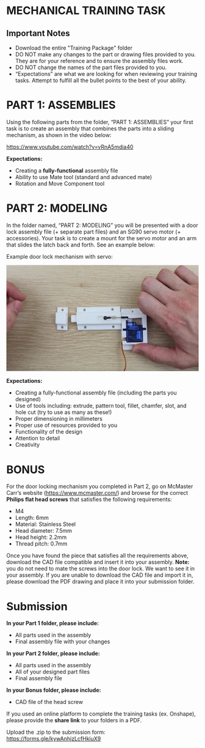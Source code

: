 # MECHANICAL TRAINING TASK

## Important Notes
- Download the entire "Training Package" folder
- DO NOT make any changes to the part or drawing files provided to you. They are for your reference and to ensure the assembly files work.
- DO NOT change the names of the part files provided to you.
- “Expectations” are what we are looking for when reviewing your training tasks. Attempt to fulfill all the bullet points to the best of your ability. 

# PART 1: ASSEMBLIES
Using the following parts from the folder, “PART 1: ASSEMBLIES” your first task is to create an assembly that combines the parts into a sliding mechanism, as shown in the video below:

https://www.youtube.com/watch?v=vRnA5mdia40 

**Expectations:**
- Creating a **fully-functional** assembly file
- Ability to use Mate tool (standard and advanced mate)
- Rotation and Move Component tool

# PART 2: MODELING
In the folder named, “PART 2: MODELING” you will be presented with a door lock assembly file (+ separate part files) and an SG90 servo motor (+ accessories). Your task is to create a mount for the servo motor and an arm that slides the latch back and forth. See an example below:

Example door lock mechanism with servo:

![alt text](https://github.com/TMU-CanSat/CanSat_2023-2024_Training_Tasks/blob/main/Mechanical%20Training%20Task/Training%20Package/PART%202%20-%20Modelling/door%20lock%20mechanism.jpg)

**Expectations:**
- Creating a fully-functional assembly file (including the parts you designed)
- Use of tools including: extrude, pattern tool, fillet, chamfer, slot, and hole cut (try to use as many as these!)
- Proper dimensioning in millimeters
- Proper use of resources provided to you
- Functionality of the design
- Attention to detail
- Creativity

# BONUS
For the door locking mechanism you completed in Part 2, go on McMaster Carr’s website (https://www.mcmaster.com/) and browse for the correct **Philips flat head screws** that satisfies the following requirements:

- M4
- Length: 6mm
- Material: Stainless Steel
- Head diameter: 7.5mm
- Head height: 2.2mm
- Thread pitch: 0.7mm

Once you have found the piece that satisfies all the requirements above, download the CAD file compatible and insert it into your assembly. **Note:** you do not need to mate the screws into the door lock. We want to see it in your assembly. If you are unable to download the CAD file and import it in, please download the PDF drawing and place it into your submission folder. 

# Submission
**In your Part 1 folder, please include:**
- All parts used in the assembly
- Final assembly file with your changes

**In your Part 2 folder, please include:**
- All parts used in the assembly
- All of your designed part files
- Final assembly file

**In your Bonus folder, please include:**
- CAD file of the head screw

If you used an online platform to complete the training tasks (ex. Onshape), please provide the **share link** to your folders in a PDF. 

Upload the .zip to the submission form: https://forms.gle/kywAnhjzLcfHkiuX9
